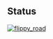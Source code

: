 ## Status

[![flippy_road](https://catalog.flipperzero.one/application/flippy_road/widget)](https://catalog.flipperzero.one/application/flippy_road/page)